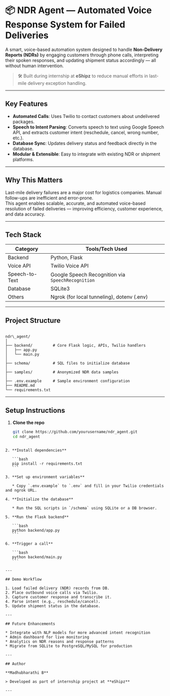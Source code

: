 # 📦 NDR Agent — Automated Voice Response System for Failed Deliveries

A smart, voice-based automation system designed to handle **Non-Delivery Reports (NDRs)** by engaging customers through phone calls, interpreting their spoken responses, and updating shipment status accordingly — all without human intervention.

> 🛠️ Built during internship at **eShipz** to reduce manual efforts in last-mile delivery exception handling.

---

## Key Features

- **Automated Calls**: Uses Twilio to contact customers about undelivered packages.
- **Speech to Intent Parsing**: Converts speech to text using Google Speech API, and extracts customer intent (reschedule, cancel, wrong number, etc.).
- **Database Sync**: Updates delivery status and feedback directly in the database.
- **Modular & Extensible**: Easy to integrate with existing NDR or shipment platforms.

---

## Why This Matters

Last-mile delivery failures are a major cost for logistics companies. Manual follow-ups are inefficient and error-prone.  
This agent enables scalable, accurate, and automated voice-based resolution of failed deliveries — improving efficiency, customer experience, and data accuracy.

---

## Tech Stack

| Category          | Tools/Tech Used                                  |
|------------------|--------------------------------------------------|
| Backend          | Python, Flask                                    |
| Voice API        | Twilio Voice API                                 |
| Speech-to-Text   | Google Speech Recognition via `SpeechRecognition` |
| Database         | SQLite3                                          |
| Others           | Ngrok (for local tunneling), dotenv (.env)       |

---

## Project Structure

```

ndr\_agent/
│
├── backend/         # Core Flask logic, APIs, Twilio handlers
│   ├── app.py
│   └── main.py
│
├── schema/          # SQL files to initialize database
│
├── samples/         # Anonymized NDR data samples
│
├── .env.example     # Sample environment configuration
├── README.md
└── requirements.txt

````

---

## Setup Instructions

1. **Clone the repo**
   ```bash
   git clone https://github.com/yourusername/ndr_agent.git
   cd ndr_agent
````

2. **Install dependencies**

   ```bash
   pip install -r requirements.txt
   ```

3. **Set up environment variables**

   * Copy `.env.example` to `.env` and fill in your Twilio credentials and ngrok URL.

4. **Initialize the database**

   * Run the SQL scripts in `/schema` using SQLite or a DB browser.

5. **Run the Flask backend**

   ```bash
   python backend/app.py
   ```

6. **Trigger a call**

   ```bash
   python backend/main.py
   ```

---

## Demo Workflow

1. Load failed delivery (NDR) records from DB.
2. Place outbound voice calls via Twilio.
3. Capture customer response and transcribe it.
4. Parse intent (e.g., reschedule/cancel).
5. Update shipment status in the database.

---

## Future Enhancements

* Integrate with NLP models for more advanced intent recognition
* Admin dashboard for live monitoring
* Analytics on NDR reasons and response patterns
* Migrate from SQLite to PostgreSQL/MySQL for production

---

## Author

**Madhubharathi B**

> Developed as part of internship project at **eShipz**

---

